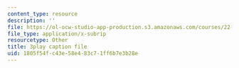 ```yaml
---
content_type: resource
description: ''
file: https://ol-ocw-studio-app-production.s3.amazonaws.com/courses/22-01-introduction-to-nuclear-engineering-and-ionizing-radiation-fall-2016/1805f54fc43e58e483c71ff6b7e3b28e_Gd0QPYVYnQg.vtt
file_type: application/x-subrip
resourcetype: Other
title: 3play caption file
uid: 1805f54f-c43e-58e4-83c7-1ff6b7e3b28e
---
```

